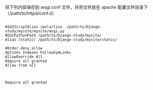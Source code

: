 将下列内容保存到 wsgi.conf 文件，并将文件放在 apache 配置文件目录下 （/path/to/httpd/conf.d）

<pre><code>
WSGIScriptAlias /polarlion  /path/to/Django-study/mysite/mysite/wsgi.py
WSGIPythonPath /path/to/Django-study/mysite/
Alias /static/ /path/to/Django-study/mysite/static/
<Directory /path/to/Django-study/mysite/static>
#Order deny,allow                                                                                                                                                                      
Options Indexes FollowSymLinks
AllowOverride All 
Require all granted
Allow from all
</Directory>
<Directory /path/to/Django-study/mysite/mysite>
<Files wsgi.py>
Require all granted
</Files>
</Directory>
</code></pre>

